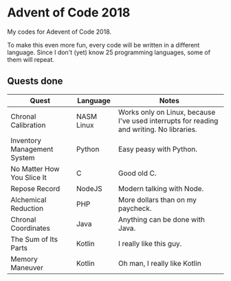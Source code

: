 # Advent of Code 2018
My codes for Adevent of Code 2018.

To make this even more fun, every code will be written in a different language. Since I don't (yet) know 25 programming languages, some of them will repeat.

## Quests done ##

| Quest | Language | Notes |
|-----------------------------|------------|------------------------------------------------------------------------------------------|
| Chronal Calibration | NASM Linux | Works only on Linux, because I've used interrupts for reading and writing. No libraries. |
| Inventory Management System | Python | Easy peasy with Python. |
| No Matter How You Slice It | C | Good old C. |
| Repose Record | NodeJS | Modern talking with Node. |
| Alchemical Reduction | PHP | More dollars than on my paycheck. |
| Chronal Coordinates | Java | Anything can be done with Java. |
| The Sum of Its Parts | Kotlin | I really like this guy. |
| Memory Maneuver | Kotlin | Oh man, I really like Kotlin |
